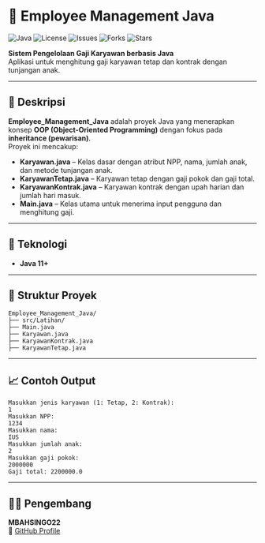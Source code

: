 # 📝 Employee Management Java

![Java](https://img.shields.io/badge/Java-11%2B-red?logo=java&logoColor=white)
![License](https://img.shields.io/badge/License-MIT-green)
![Issues](https://img.shields.io/github/issues/MBAHSINGO22/Employee_Management_Java)
![Forks](https://img.shields.io/github/forks/MBAHSINGO22/Employee_Management_Java?style=social)
![Stars](https://img.shields.io/github/stars/MBAHSINGO22/Employee_Management_Java?style=social)

**Sistem Pengelolaan Gaji Karyawan berbasis Java**  
Aplikasi untuk menghitung gaji karyawan tetap dan kontrak dengan tunjangan anak.  

---

## 📖 Deskripsi

**Employee_Management_Java** adalah proyek Java yang menerapkan konsep **OOP (Object-Oriented Programming)** dengan fokus pada **inheritance (pewarisan)**.  
Proyek ini mencakup:

- **Karyawan.java** – Kelas dasar dengan atribut NPP, nama, jumlah anak, dan metode tunjangan anak.  
- **KaryawanTetap.java** – Karyawan tetap dengan gaji pokok dan gaji total.  
- **KaryawanKontrak.java** – Karyawan kontrak dengan upah harian dan jumlah hari masuk.  
- **Main.java** – Kelas utama untuk menerima input pengguna dan menghitung gaji.  

---

## 🧰 Teknologi
- **Java 11+**

---

## 📂 Struktur Proyek

```
Employee_Management_Java/
├── src/Latihan/
├── Main.java
├── Karyawan.java
├── KaryawanKontrak.java
├── KaryawanTetap.java
```
---

## 📈 Contoh Output

```
Masukkan jenis karyawan (1: Tetap, 2: Kontrak):
1
Masukkan NPP:
1234
Masukkan nama:
IUS
Masukkan jumlah anak:
2
Masukkan gaji pokok:
2000000
Gaji total: 2200000.0
```

---

## 👨‍💻 Pengembang
**MBAHSINGO22**  
🔗 [GitHub Profile](https://github.com/MBAHSINGO22)

